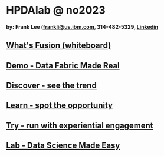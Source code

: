 # HPDAlab @ no2023


#### by: Frank Lee (frankli@us.ibm.com, 314-482-5329, [Linkedin](https://linkedin.com/in/drfranknlee/)

## [What's Fusion (whiteboard)](f00-fusion.md)

## [Demo - Data Fabric Made Real](demo/udf-cancer-imaging.md)


## [Discover - see the trend](f01-discover.md)


## [Learn - spot the opportunity](f02-learn.md)


## [Try - run with experiential engagement](f03-try.md)


## [Lab - Data Science Made Easy](lab/hpdalab-license-plate.md)
